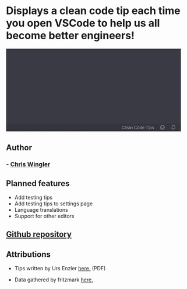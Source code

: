 # Displays a clean code tip each time you open VSCode to help us all become better engineers!

![Video of clean code tips popping up](images/tips.gif "Tip popups!")

## Author

### - [Chris Wingler](https://chriswingler.github.io/)

## Planned features
- Add testing tips
- Add testing tips to settings page
- Language translations
- Support for other editors

## [Github repository](https://github.com/chriswingler/clean-code-tips)

## Attributions

- Tips written by Urs Enzler [here.](https://www.planetgeek.ch/wp-content/uploads/2014/11/Clean-Code-V2.4.pdf) (PDF)

- Data gathered by fritzmark [here.](https://github.com/fritzmark/CleanCodeCheatSheetJson)